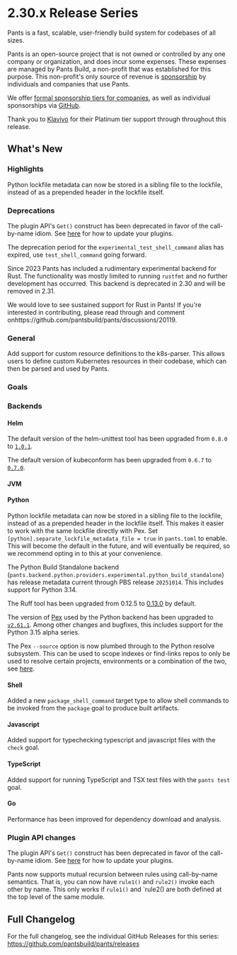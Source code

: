 # 2.30.x Release Series

Pants is a fast, scalable, user-friendly build system for codebases of all sizes.

Pants is an open-source project that is not owned or controlled by any one company or organization, and does incur some expenses. These expenses are managed by Pants Build, a non-profit that was established for this purpose. This non-profit's only source of revenue is [sponsorship](https://www.pantsbuild.org/sponsorship) by individuals and companies that use Pants.

We offer [formal sponsorship tiers for companies](https://www.pantsbuild.org/sponsorship), as well as individual sponsorships via [GitHub](https://github.com/sponsors/pantsbuild).

Thank you to [Klaviyo](https://www.klaviyo.com/) for their Platinum tier support through throughout this release.

## What's New

### Highlights

Python lockfile metadata can now be stored in a sibling file to the lockfile, instead of as a prepended header in the lockfile itself.

### Deprecations

The plugin API's `Get()` construct has been deprecated in favor of the call-by-name idiom. See [here](https://www.pantsbuild.org/2.30/docs/writing-plugins/the-rules-api/migrating-gets) for how to update your plugins.

The deprecation period for the `experimental_test_shell_command` alias has expired, use `test_shell_command` going forward.

Since 2023 Pants has included a rudimentary experimental backend for Rust.  The functionality was mostly limited to running `rustfmt` and no further development has occurred.  This backend is deprecated in 2.30 and will be removed in 2.31.

We would love to see sustained support for Rust in Pants! If you're interested in contributing, please read through and comment onhttps://github.com/pantsbuild/pants/discussions/20119.

### General

Add support for custom resource definitions to the k8s-parser. This allows users to define custom Kubernetes resources in their codebase, which can then be parsed and used by Pants.

### Goals

### Backends

#### Helm

The default version of the helm-unittest tool has been upgraded from `0.8.0` to [`1.0.1`](https://github.com/helm-unittest/helm-unittest/releases/tag/v1.0.1).

The default version of kubeconform has been upgraded from `0.6.7` to [`0.7.0`](https://github.com/yannh/kubeconform/releases/tag/v0.7.0).

#### JVM

#### Python

Python lockfile metadata can now be stored in a sibling file to the lockfile, instead of as a prepended header in the lockfile itself. This makes it easier to work with the same lockfile directly with Pex. Set `[python].separate_lockfile_metadata_file = true` in `pants.toml` to enable. This will become the default in the future, and will eventually be required, so we recommend opting in to this at your convenience.

The Python Build Standalone backend (`pants.backend.python.providers.experimental.python_build_standalone`) has release metadata current through PBS release `20251014`.  This includes support for Python 3.14.

The Ruff tool has been upgraded from 0.12.5 to [0.13.0](https://astral.sh/blog/ruff-v0.13.0) by default.

The version of [Pex](https://github.com/pex-tool/pex) used by the Python backend has been upgraded to [`v2.61.1`](https://github.com/pex-tool/pex/releases/tag/v2.61.1).  Among other changes and bugfixes, this includes support for the Python 3.15 alpha series.

The Pex `--source` option is now plumbed through to the Python resolve subsystem. This can be used to scope indexes or find-links repos to only be used to resolve certain projects, environments or a combination of the two, see [here](https://github.com/pex-tool/pex/releases/tag/v2.56.0).

#### Shell

Added a new `package_shell_command` target type to allow shell commands to be invoked from the `package` goal to produce built artifacts.

#### Javascript

Added support for typechecking typescript and javascript files with the `check` goal.

#### TypeScript

Added support for running TypeScript and TSX test files with the `pants test` goal.

#### Go

Performance has been improved for dependency download and analysis.

### Plugin API changes

The plugin API's `Get()` construct has been deprecated in favor of the call-by-name idiom. See [here](https://www.pantsbuild.org/2.30/docs/writing-plugins/the-rules-api/migrating-gets) for how to update your plugins.

Pants now supports mutual recursion between rules using call-by-name semantics. That is, you can now have `rule1()` and `rule2()` invoke each other by name. This only works if `rule1()` and `rule2() are both defined at the top level of the same module.

## Full Changelog

For the full changelog, see the individual GitHub Releases for this series: <https://github.com/pantsbuild/pants/releases>
